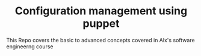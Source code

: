 <h1 align='center'> Configuration management using puppet </h1>

This Repo covers the basic to advanced concepts covered in Alx's software engineerng course

